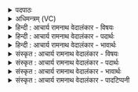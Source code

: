 <details><summary>पदपाठः</summary>

उग्रा꣢। वि꣣घनि꣡ना꣢। वि꣣। घनि꣡ना꣢। मृ꣡धः꣢꣯। इ꣡न्द्राग्नी꣢। इ꣡न्द्र। अग्नी꣡इति꣢। ह꣣वामहे। ता꣢। नः꣣। मृडातः। ईदृ꣡शे꣢। ८५४।
</details>

<details><summary>अधिमन्त्रम् (VC)</summary>

- इन्द्राग्नी
- भरद्वाजो बार्हस्पत्यः
- गायत्री
- षड्जः
</details>

<details><summary>हिन्दी : आचार्य रामनाथ वेदालंकार - विषयः</summary>

अगले मन्त्र में पुनः परमात्मा और जीवात्मा का ही विषय वर्णित है।
</details>

<details><summary>हिन्दी : आचार्य रामनाथ वेदालंकार - पदार्थः</summary>

पदार्थान्वयभाषाः -  (मृधः) हिंसक काम,क्रोध आदि शत्रुओं के (विघनिना) विनाशक, (उग्रा) उग्र बलवाले (इन्द्राग्नी) परमात्मा और जीवात्मा को,हम (हवामहे) पुकारते हैं।(ता)वे दोनों (ईदृशे) ऐसे विकट देवासुरसंग्राम के उपस्थित होने पर (नः) हमें (मृडातः) सुखी करें ॥२॥
</details>

<details><summary>हिन्दी : आचार्य रामनाथ वेदालंकार - भावार्थः</summary>

भावार्थभाषाः -  सबको चाहिए कि परमात्मा की उपासना करके और जीवात्मा को उद्बोधन देकर सब विघ्नों तथा सब शत्रुओं को पराजित करें ॥२॥
</details>

<details><summary>संस्कृत : आचार्य रामनाथ वेदालंकार - विषयः</summary>

अथ पुनः परमात्मजीवात्मनोरेव विषय उच्यते।
</details>

<details><summary>संस्कृत : आचार्य रामनाथ वेदालंकार - पदार्थः</summary>

पदार्थान्वयभाषाः -  (मृधः) हिंसकान् कामक्रोधादीन् रिपून् (विघनिना) हन्तारौ, (उग्रा) उग्रौ उद्गूर्णबलौ (इन्द्राग्नी) परमात्मजीवात्मानौ,वयम् (हवामहे) आह्वयामः। (ता) तौ (ईदृशे) एवंविधे संग्रामे उपस्थिते (नः) अस्मान् (मृडातः) सुखयेताम्।[मृड सुखने,तुदादिः,लेटि आडागमे रूपम्]॥२॥३
</details>

<details><summary>संस्कृत : आचार्य रामनाथ वेदालंकार - भावार्थः</summary>

भावार्थभाषाः -  परमात्मानमुपास्य जीवात्मानं चोद्बोध्य सर्वैः सर्वे विघ्नाः सर्वे शत्रवश्च पराजेयाः ॥२॥
</details>

<details><summary>संस्कृत : आचार्य रामनाथ वेदालंकार - पादटिप्पनी</summary>

टिप्पणी:   २. ऋ० ६।६०।५, य० ३३।६१। ३. दयानन्दर्षिणा मन्त्रोऽयमृग्भाष्ये वायुविद्युतोः प्रयोगेण संग्रामजयविषये यजुर्भाष्ये च सभासेनाधीशविषये व्याख्यातः।
</details>